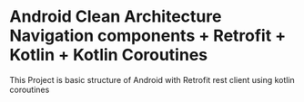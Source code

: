 # Android Clean Architecture Navigation components + Retrofit + Kotlin + Kotlin Coroutines
This Project is basic structure of Android with Retrofit rest client using kotlin coroutines
